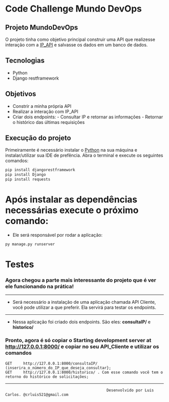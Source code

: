 # **Code Challenge Mundo DevOps**
## **Projeto MundoDevOps**

O projeto tinha como objetivo principal construir uma API que realizesse interação com a [IP_API](https://ip-api.com/docs/api:json) e salvasse os dados 
em um banco de dados.

## **Tecnologias**
- Python
- Django restframework

## **Objetivos**
- Constrir a minha própria API 
- Realizar a interação com IP_API
- Criar dois endpoints: 
       - Consultar IP e retornar as informações
       - Retornar o histórico das últimas requisições

## **Execução do projeto**

Primeiramente é necessário instalar o [Python](https://www.python.org/) na sua máquina e instalar/utilizar sua IDE de prefência.
Abra o terminal e execute os seguintes comandos:
```sh
pip install djangorestframework
pip install Django  
pip install requests
```
# **Após instalar as dependências necessárias execute o próximo comando:**
- Ele será responsável por rodar a aplicação:
```sh
py manage.py runserver
```
# **Testes**

### Agora chegou a parte mais interessante do projeto que é ver ele funcionando na prática! 
---
- Será necessário a instalação de uma aplicação chamada API Cliente, você pode utilizar a que preferir. Ela servirá para testar os endpoints.
---
- Nessa aplicação foi criado dois endpoints. São eles: **consultaIP/** e **historico/**

 ### Pronto, agora é só copiar o Starting development server at http://127.0.0.1:8000/ e  copiar no seu API_Cliente e utilizar os comandos 
    GET     http://127.0.0.1:8000/consultaIP/ (inserira_o_número_do_IP_que_deseja_consultar};
    GET     http://127.0.0.1:8000/historico/ . Com esse comando você tem o retorno do histórico de solicitações;


___
                                                 Desenvolvido por Luis Carlos. @crluis521@gmail.com






